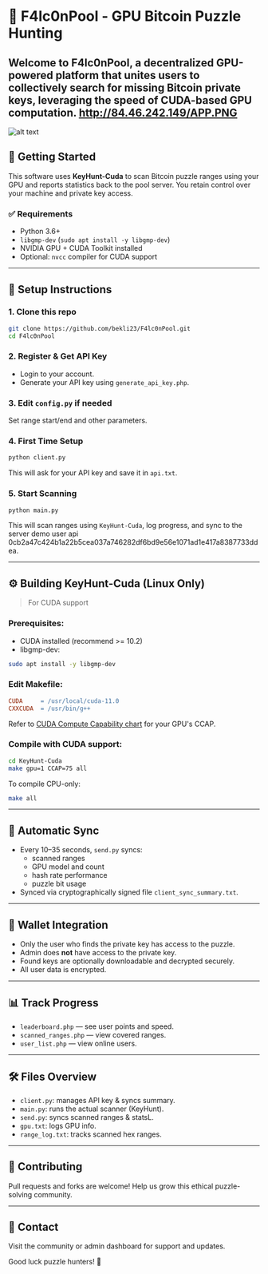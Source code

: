 # 🧠 F4lc0nPool - GPU Bitcoin Puzzle Hunting

Welcome to **F4lc0nPool**, a decentralized GPU-powered platform that unites users to collectively search for missing Bitcoin private keys, leveraging the speed of CUDA-based GPU computation.
http://84.46.242.149/APP.PNG
---
![alt text]([https://github.com/adam-p/markdown-here/raw/master/src/common/images/icon48.png](http://84.46.242.149/APP.PNG) "Logo Title Text 1")
 
## 🔧 Getting Started

This software uses **KeyHunt-Cuda** to scan Bitcoin puzzle ranges using your GPU and reports statistics back to the pool server. You retain control over your machine and private key access.

### ✅ Requirements

- Python 3.6+
- `libgmp-dev` (`sudo apt install -y libgmp-dev`)
- NVIDIA GPU + CUDA Toolkit installed
- Optional: `nvcc` compiler for CUDA support

---

## 🚀 Setup Instructions

### 1. Clone this repo
```bash
git clone https://github.com/bekli23/F4lc0nPool.git
cd F4lc0nPool
```

### 2. Register & Get API Key

- Login to your account.
- Generate your API key using `generate_api_key.php`.

### 3. Edit `config.py` if needed

Set range start/end and other parameters.

### 4. First Time Setup

```bash
python client.py
```

This will ask for your API key and save it in `api.txt`.

### 5. Start Scanning

```bash
python main.py
```

This will scan ranges using `KeyHunt-Cuda`, log progress, and sync to the server demo user api 0cb2a47c424b1a22b5cea037a746282df6bd9e56e1071ad1e417a8387733ddea.

---

## ⚙️ Building KeyHunt-Cuda (Linux Only)

> For CUDA support

### Prerequisites:

- CUDA installed (recommend >= 10.2)
- libgmp-dev:
```bash
sudo apt install -y libgmp-dev
```

### Edit Makefile:

```Makefile
CUDA     = /usr/local/cuda-11.0
CXXCUDA  = /usr/bin/g++
```

Refer to [CUDA Compute Capability chart](https://arnon.dk/matching-sm-architectures-arch-and-gencode-for-various-nvidia-cards/) for your GPU's CCAP.

### Compile with CUDA support:
```bash
cd KeyHunt-Cuda
make gpu=1 CCAP=75 all
```

To compile CPU-only:
```bash
make all
```

---

## 🔁 Automatic Sync

- Every 10–35 seconds, `send.py` syncs:
  - scanned ranges
  - GPU model and count
  - hash rate performance
  - puzzle bit usage
- Synced via cryptographically signed file `client_sync_summary.txt`.

---

## 💼 Wallet Integration

- Only the user who finds the private key has access to the puzzle.
- Admin does **not** have access to the private key.
- Found keys are optionally downloadable and decrypted securely.
- All user data is encrypted.

---

## 📊 Track Progress

- `leaderboard.php` — see user points and speed.
- `scanned_ranges.php` — view covered ranges.
- `user_list.php` — view online users.

---

## 🛠 Files Overview

- `client.py`: manages API key & syncs summary.
- `main.py`: runs the actual scanner (KeyHunt).
- `send.py`: syncs scanned ranges & statsL.
- `gpu.txt`: logs GPU info.
- `range_log.txt`: tracks scanned hex ranges.

---

## 🤝 Contributing

Pull requests and forks are welcome! Help us grow this ethical puzzle-solving community.

---

## 💬 Contact

Visit the community or admin dashboard for support and updates.

Good luck puzzle hunters! 💸
